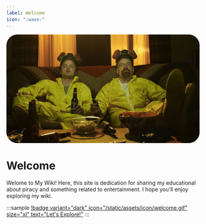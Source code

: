 ```yaml
---
label: Welcome
icon: ":wave:"
---
```


![`The more you know, the more you realize you don't know. - Aristotle`](/static/assets/banner/cover.png)

# Welcome

Welome to My Wiki! Here, this site is dedication for sharing my educational about piracy and something related to entertainment. I hope you'll enjoy exploring my wiki.

<style>
    .sample {
        text-align: center;
        padding-top: 3px;
        margin-bottom: 10px;
    }
</style>

:::sample
[!badge variant="dark" icon="/static/assets/icon/welcome.gif" size="xl" text="Let's Explore!"](/gs.md)
:::
